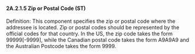 #### 2A.2.1.5 Zip or Postal Code (ST)

Definition: This component specifies the zip or postal code where the addressee is located. Zip or postal codes should be represented by the official codes for that country. In the US, the zip code takes the form 99999[-9999], while the Canadian postal code takes the form A9A9A9 and the Australian Postcode takes the form 9999.
